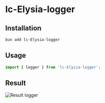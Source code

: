 # lc-Elysia-logger

## Installation

```bash
bun add lc-Elysia-logger
```

## Usage

```js
import { logger } from 'lc-Elysia-logger';
```

## Result

![Result logger](https://github.com/luis-tenorio-code/lc-Elysia-logger/blob/master/result.png?raw=true)
